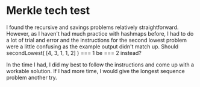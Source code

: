 # Merkle tech test

I found the recursive and savings problems relatively straightforward. However, as I haven't had much practice with hashmaps before, I had to do a lot of trial and error and the instructions for the second lowest problem were a little confusing as the example output didn't match up. Should secondLowest( [4, 3, 1, 1, 2] ) === 1 be === 2 instead?

In the time I had, I did my best to follow the instructions and come up with a workable solution. If I had more time, I would give the longest sequence problem another try.
